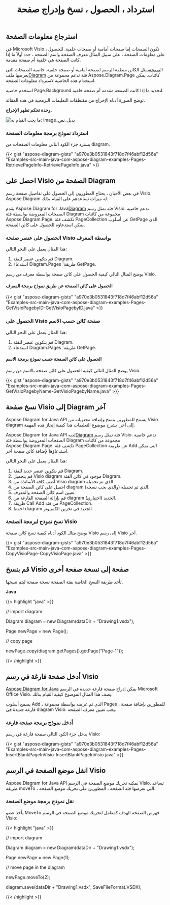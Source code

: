 ﻿---
title: استرداد ، الحصول ، نسخ وإدراج صفحة
type: docs
weight: 10
url: /ar/java/retrieve-get-copy-and-insert-a-page/
---
## **استرجاع معلومات الصفحة**
في Microsoft Visio ، تكون الصفحات إما صفحات أمامية أو صفحات خلفية. للحصول على معلومات الصفحة ، على سبيل المثال معرف الصفحة واسم الصفحة ، حدد أولاً ما إذا كانت الصفحة هي خلفية أم صفحة مقدمة.

 ال[صفحة](https://reference.aspose.com/diagram/java/com.aspose.diagram/Page)يمثل الكائن منطقة الرسم لصفحة أمامية أو صفحة خلفية. خاصية الصفحات التي يعرضها ملف[Diagram](https://reference.aspose.com/diagram/java) فئة تدعم مجموعة من Aspose.Diagram.Page كائنات. يمكن استخدام هذه الخاصية لاسترداد معلومات الصفحة.

استخدم خاصية Page.Background لتحديد ما إذا كانت الصفحة مقدمة أم صفحة خلفية.

توضح الصورة أدناه الإخراج من مقتطفات التعليمات البرمجية في هذه المقالة.

**وحدة تحكم تظهر الإخراج.** 

![ما يجب القيام به: image_بديل_نص](retrieve-get-copy-and-insert-a-page_1.png)
### **استرداد نموذج برمجة معلومات الصفحة**
يسترد جزء الكود التالي معلومات الصفحات من diagram.

{{< gist "aspose-diagram-gists" "a970e3b0531843f718d7f46abf12d56a" "Examples-src-main-java-com-aspose-diagram-examples-Pages-RetrievePageInfo-RetrievePageInfo.java" >}}
## **احصل على Visio الصفحة من Diagram**
في بعض الأحيان ، يحتاج المطورون إلى الحصول على تفاصيل صفحة رسم Visio. Aspose.Diagram له ميزات تساعدهم على القيام بذلك.

 يقدم Aspose.Diagram for Java[Diagram](https://reference.aspose.com/diagram/java/com.aspose.diagram/diagram) فئة تمثل رسم Visio. تدعم خاصية الصفحات المعروضة بواسطة فئة Diagram مجموعة من كائنات Aspose.Diagram.Page. تكشف فئة PageCollection عن أسلوب GetPage الذي يمكن استدعاؤه للحصول على كائن الصفحة.
### **الحصول على عنصر صفحة Visio بواسطة المعرف**
هذا المثال يعمل على النحو التالي:

1. قم بتكوين عنصر للفئة Diagram.
1. استدعاء Diagram.Pages 'طريقة GetPage.

يوضح المثال التالي كيفية الحصول على كائن صفحة بواسطة معرف من رسم Visio.
#### **الحصول على كائن الصفحة عن طريق نموذج برمجة المعرف**
{{< gist "aspose-diagram-gists" "a970e3b0531843f718d7f46abf12d56a" "Examples-src-main-java-com-aspose-diagram-examples-Pages-GetVisioPagebyID-GetVisioPagebyID.java" >}}
### **الحصول على Visio صفحة كائن حسب الاسم**
هذا المثال يعمل على النحو التالي:

1. قم بتكوين عنصر للفئة Diagram.
1. استدعاء Diagram.Pages 'طريقة GetPage.
#### **الحصول على كائن الصفحة حسب نموذج برمجة الاسم**
يوضح المثال التالي كيفية الحصول على كائن صفحة بالاسم من رسم Visio.

{{< gist "aspose-diagram-gists" "a970e3b0531843f718d7f46abf12d56a" "Examples-src-main-java-com-aspose-diagram-examples-Pages-GetVisioPagebyName-GetVisioPagebyName.java" >}}
## **نسخ صفحة Visio إلى Diagram آخر**
Aspose.Diagram for Java API يسمح للمطورين بنسخ وإضافة محتوياته من Visio diagram إلى آخر. يشرح موضوع التعليمات هذا كيفية إنجاز هذه المهمة.

 Aspose.Diagram for Java API لديه[Diagram](https://reference.aspose.com/diagram/java/com.aspose.diagram/diagram) فئة تمثل رسم Visio. تدعم خاصية الصفحات المعروضة بواسطة فئة Diagram مجموعة من كائنات Aspose.Diagram.Page. تكشف فئة PageCollection عن طريقة Add التي يمكن استدعاؤها لإضافة كائن صفحة آخر.

هذا المثال يعمل على النحو التالي:

1. قم بتكوين عنصر جديد للفئة Diagram.
1. قم بتحميل Visio diagram موجود في كائن الفئة Diagram.
1. أضف كافة الأساتذة من Visio diagram الذي تم تحميله
1. احصل على كائن الصفحة من diagram الذي تم تحميله (والذي يجب نسخه).
1. تعيين اسم كائن الصفحة والمعرف.
1. قم بإزالة الصفحة الفارغة من diagram الجديد (اختياري).
1. طريقة Call Add من فئة PageCollection.
1. احفظ diagram الجديد في تخزين الكمبيوتر.
### **نسخ نموذج لبرمجة الصفحة Visio**
يوضح مثال الكود أدناه كيفية نسخ كائن صفحة Visio إلى رسم Visio آخر.

{{< gist "aspose-diagram-gists" "a970e3b0531843f718d7f46abf12d56a" "Examples-src-main-java-com-aspose-diagram-examples-Pages-CopyVisioPage-CopyVisioPage.java" >}}
## **قم بنسخ Visio صفحة إلى نسخة صفحة أخرى**
تأخذ طريقة النسخ الخاصة بفئة الصفحة نسخة صفحة ليتم نسخها.

**Java**

{{< highlight "java" >}}

 // import diagram

Diagram diagram = new Diagram(dataDir + "Drawing1.vsdx");

Page newPage = new Page();

// copy page

newPage.copy(diagram.getPages().getPage("Page-1"));

{{< /highlight >}}
## **أدخل صفحة فارغة في رسم Visio**
[Aspose.Diagram for Java](https://products.aspose.com/diagram/java/) يمكن إدراج صفحة فارغة جديدة في الرسم Microsoft Office Visio. يصف هذا المثال الموضوع كيفية القيام بذلك.

يسمح أسلوب Add ، الذي تم عرضه بواسطة مجموعة Pages ، للمطورين بإضافة صفحة فارغة جديدة في diagram Visio. يجب تعيين معرف الصفحة.
### **أدخل نموذج برمجة صفحة فارغة**
يدخل جزء الكود التالي صفحة فارغة في رسم Visio:

{{< gist "aspose-diagram-gists" "a970e3b0531843f718d7f46abf12d56a" "Examples-src-main-java-com-aspose-diagram-examples-Pages-InsertBlankPageInVisio-InsertBlankPageInVisio.java" >}}
## **انقل موضع الصفحة في الرسم Visio**
Aspose.Diagram for Java API يمكنه تحريك موضع الصفحة في الرسم Visio. تساعد طريقة moveTo ، التي تعرضها فئة الصفحة ، المطورين على تحريك موضع الصفحة.
### **نقل نموذج برمجة موضع الصفحة**
يأخذ عضو MoveTo فهرس الصفحة الهدف كمعامل لتحريك موضع الصفحة في الرسم Visio:

{{< highlight "java" >}}

 // import diagram

Diagram diagram = new Diagram(dataDir + "Drawing1.vsdx");

Page newPage = new Page(1);

// move page in the diagram

newPage.moveTo(2);

diagram.save(dataDir + "Drawing1.vsdx", SaveFileFormat.VSDX);

{{< /highlight >}}
